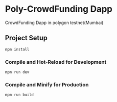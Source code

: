 # Poly-CrowdFunding Dapp

CrowdFunding Dapp in polygon testnet(Mumbai)

## Project Setup

```sh
npm install
```

### Compile and Hot-Reload for Development

```sh
npm run dev
```

### Compile and Minify for Production

```sh
npm run build
```

